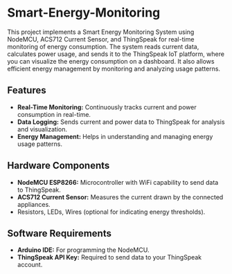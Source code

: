 # Smart-Energy-Monitoring

This project implements a Smart Energy Monitoring System using NodeMCU, ACS712 Current Sensor, and ThingSpeak for real-time monitoring of energy consumption. The system reads current data, calculates power usage, and sends it to the ThingSpeak IoT platform, where you can visualize the energy consumption on a dashboard. It also allows efficient energy management by monitoring and analyzing usage patterns.

## Features
- **Real-Time Monitoring:** Continuously tracks current and power consumption in real-time.
- **Data Logging:** Sends current and power data to ThingSpeak for analysis and visualization.
- **Energy Management:** Helps in understanding and managing energy usage patterns.
## Hardware Components
- **NodeMCU ESP8266:** Microcontroller with WiFi capability to send data to ThingSpeak.
- **ACS712 Current Sensor:** Measures the current drawn by the connected appliances.
- Resistors, LEDs, Wires (optional for indicating energy thresholds).
## Software Requirements
- **Arduino IDE:** For programming the NodeMCU.
- **ThingSpeak API Key:** Required to send data to your ThingSpeak account.
